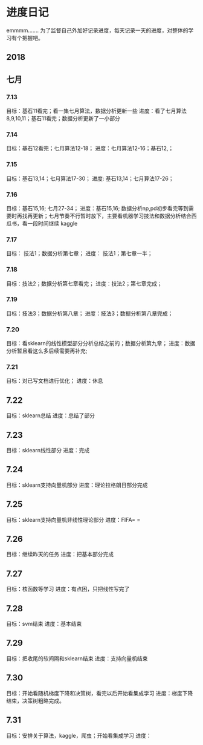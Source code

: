 # 进度日记
emmmm.......
为了监督自己外加好记录进度，每天记录一天的进度，对整体的学习有个把握吧。

## 2018
## 七月
### 7.13
目标：基石11看完；看一集七月算法，数据分析更新一些
进度：看了七月算法8,9,10,11；基石11看完；数据分析更新了一小部分

### 7.14
目标：基石12看完；七月算法12-18；
进度：七月算法12-16；基石12,；

### 7.15
目标：基石13,14；七月算法17-30；
进度: 基石13,14；七月算法17-26；

### 7.16
目标：基石15,16; 七月27-34；
进度：基石15,16; 数据分析np,pd初步看完等到需要时再找再更新；七月节奏不行暂时放下，主要看机器学习技法和数据分析结合西瓜书，看一段时间继续 kaggle

### 7.17
目标： 技法1；数据分析第七章；
进度： 技法1；第七章一半；

### 7.18
目标：技法2；数据分析第七章看完；
进度：技法2；第七章完成；

### 7.19
目标：技法3；数据分析第八章；
进度：技法3；数据分析第八章完成；

### 7.20
目标：看sklearn的线性模型部分分析总结之前的；数据分析第九章；
进度：数据分析暂且看这么多后续需要再补充;

### 7.21
目标：对已写文档进行优化；
进度：休息

## 7.22
目标：sklearn总结
进度：总结了部分

## 7.23
目标：sklearn线性部分
进度：完成

## 7.24
目标：sklearn支持向量机部分
进度：理论拉格朗日部分完成

## 7.25
目标：sklearn支持向量机非线性理论部分
进度：FIFA= =

## 7.26
目标：继续昨天的任务
进度：把基本部分完成

## 7.27
目标：核函数等学习
进度：有点困，只把线性写完了

## 7.28
目标：svm结束
进度：基本结束

## 7.29
目标：把收尾的软间隔和sklearn结束
进度：支持向量机结束

## 7.30
目标：开始看随机梯度下降和决策树，看完以后开始看集成学习
进度：梯度下降结束，决策树粗略完成。

## 7.31
目标：安排关于算法，kaggle，爬虫；开始看集成学习
进度：